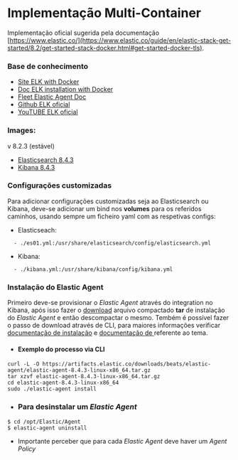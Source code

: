 # Implementação Multi-Container
  Implementação oficial sugerida pela documentação [https://www.elastic.co/](https://www.elastic.co/guide/en/elastic-stack-get-started/8.2/get-started-stack-docker.html#get-started-docker-tls).

### Base de conhecimento
- [Site ELK with Docker](https://www.docker.elastic.co/)
- [Doc ELK installation with Docker](https://www.elastic.co/guide/en/elasticsearch/reference/8.4/docker.html)
- [Fleet Elastic Agent Doc](https://www.elastic.co/guide/en/fleet/8.4/add-a-fleet-server.html)
- [Github ELK oficial](https://github.com/elastic)
- [YouTUBE ELK oficial](https://www.youtube.com/c/OfficialElasticCommunity)
### Images:
  v 8.2.3 (estável)
  - [Elasticsearch 8.4.3](https://www.docker.elastic.co/r/elasticsearch)
  - [Kibana 8.4.3](https://www.docker.elastic.co/r/kibana)

### Configurações customizadas
Para adicionar configurações customizadas seja ao Elasticsearch ou Kibana, deve-se adicionar um bind nos **volumes** para os referidos caminhos, usando sempre um ficheiro yaml com as respetivas configs:
- Elasticseach: 
```console
  - ./es01.yml:/usr/share/elasticsearch/config/elasticsearch.yml
```
- Kibana: 
```console
  - ./kibana.yml:/usr/share/kibana/config/kibana.yml
```

### Instalação do Elastic Agent
Primeiro deve-se provisionar o *Elastic Agent* através do integration no Kibana, após isso fazer o [download](https://www.elastic.co/pt/downloads/past-releases/elastic-agent-8-4-3) arquivo compactado **tar** de instalação do *Elastic Agent* e então descompactar o mesmo. Tembém é possível fazer o passo de download através de CLI, para maiores informações verificar [documentação de instalação](https://www.elastic.co/guide/en/fleet/8.4/install-standalone-elastic-agent.html) e [documentação de ](https://www.elastic.co/guide/en/fleet/8.4/create-standalone-agent-policy.html) referente ao tema.
- #### Exemplo do processo via CLI
```console
curl -L -O https://artifacts.elastic.co/downloads/beats/elastic-agent/elastic-agent-8.4.3-linux-x86_64.tar.gz
tar xzvf elastic-agent-8.4.3-linux-x86_64.tar.gz
cd elastic-agent-8.4.3-linux-x86_64
sudo ./elastic-agent install
```
- ### Para desinstalar um *Elastic Agent* 
```console
$ cd /opt/Elastic/Agent
$ elastic-agent uninstall
```
- Importante perceber que para cada *Elastic Agent* deve haver um *Agent Policy*

